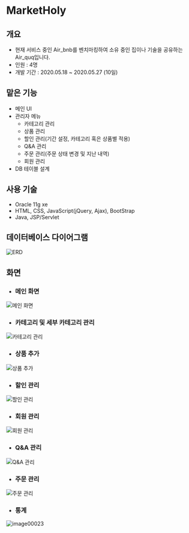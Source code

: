 # MarketHoly
## 개요
* 현재 서비스 중인 Air_bnb를 벤치마킹하여 소유 중인 집이나 기술을 공유하는 Air_quq입니다.
* 인원 : 4명
* 개발 기간 : 2020.05.18 ~ 2020.05.27 (10일)
## 맡은 기능
* 메인 UI
* 관리자 메뉴
  - 카테고리 관리
  - 상품 관리
  - 할인 관리(기간 설정, 카테고리 혹은 상품별 적용)
  - Q&A 관리
  - 주문 관리(주문 상태 변경 및 지난 내역)
  - 회원 관리
* DB 테이블 설계
## 사용 기술
* Oracle 11g xe
* HTML, CSS, JavaScript(jQuery, Ajax), BootStrap
* Java, JSP/Servlet
## 데이터베이스 다이어그램
![ERD](https://user-images.githubusercontent.com/58472980/98433023-efb3f200-2106-11eb-9662-3d577afdd68f.png)
## 화면
* ### 메인 화면
![메인 화면](https://user-images.githubusercontent.com/58472980/98433032-0a866680-2107-11eb-815d-e5b8f680b75d.PNG)
* ### 카테고리 및 세부 카테고리 관리
![카테고리 관리](https://user-images.githubusercontent.com/58472980/98433033-0c502a00-2107-11eb-8798-deeacc394f04.PNG)
* ### 상품 추가
![상품 추가](https://user-images.githubusercontent.com/58472980/98433034-0d815700-2107-11eb-9910-48aec94b151e.PNG)
* ### 할인 관리
![할인 관리](https://user-images.githubusercontent.com/58472980/98433035-0eb28400-2107-11eb-81d2-d13775d9f894.PNG)
* ### 회원 관리
![회원 관리](https://user-images.githubusercontent.com/58472980/98433036-107c4780-2107-11eb-9558-55af1e01bdbc.PNG)
* ### Q&A 관리
![Q&A 관리](https://user-images.githubusercontent.com/58472980/98433037-1114de00-2107-11eb-8712-0834fed0274e.PNG)
* ### 주문 관리
![주문 관리](https://user-images.githubusercontent.com/58472980/98433038-12460b00-2107-11eb-8db2-d92e287e50c6.PNG)
* ### 통계
![image00023](https://user-images.githubusercontent.com/58472980/98433039-140fce80-2107-11eb-8ae2-2a5758b0db1a.PNG)
